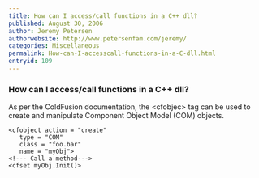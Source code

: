 ```yaml
---
title: How can I access/call functions in a C++ dll?
published: August 30, 2006
author: Jeremy Petersen
authorwebsite: http://www.petersenfam.com/jeremy/
categories: Miscellaneous
permalink: How-can-I-accesscall-functions-in-a-C-dll.html
entryid: 109
---
```


<h3>How can I access/call functions in a C++ dll?</h3>

<p>
As per the ColdFusion documentation, the &lt;cfobjec&gt; tag can be used to create and manipulate Component Object Model (COM) objects.
</p>

<pre><code class="language-markup">&lt;cfobject action = &quot;create&quot;
   type = &quot;COM&quot;
   class = &quot;foo.bar&quot;
   name = &quot;myObj&quot;&gt; 
&lt;!--- Call a method---&gt;
&lt;cfset myObj.Init()&gt;
</code></pre>



